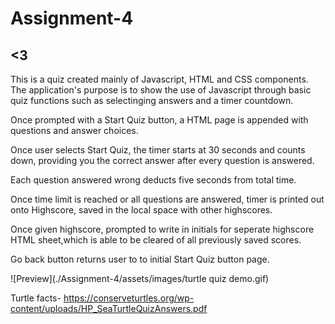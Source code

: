 # Assignment-4

## <3

This is a quiz created mainly of Javascript, HTML and CSS components. The application's purpose is to show the use of Javascript through basic quiz functions such as selectinging answers and a timer countdown.

Once prompted with a Start Quiz button, a HTML page is appended with questions and answer choices.

Once user selects Start Quiz, the timer starts at 30 seconds and counts down, providing you the correct answer after every question is answered.

Each question answered wrong deducts five seconds from total time.

Once time limit is reached or all questions are answered, timer is printed out onto Highscore, saved in the local space with other highscores.

Once given highscore, prompted to write in initials for seperate highscore HTML sheet,which is able to be cleared of all previously saved scores.

Go back button returns user to to initial Start Quiz button page.

![Preview](./Assignment-4/assets/images/turtle quiz demo.gif)

Turtle facts-
https://conserveturtles.org/wp-content/uploads/HP_SeaTurtleQuizAnswers.pdf